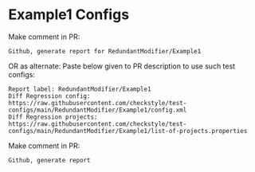 # Example1 Configs
Make comment in PR:
```
Github, generate report for RedundantModifier/Example1
```
OR as alternate:
Paste below given to PR description to use such test configs:
```
Report label: RedundantModifier/Example1
Diff Regression config: https://raw.githubusercontent.com/checkstyle/test-configs/main/RedundantModifier/Example1/config.xml
Diff Regression projects: https://raw.githubusercontent.com/checkstyle/test-configs/main/RedundantModifier/Example1/list-of-projects.properties
```
Make comment in PR:
```
Github, generate report
```
